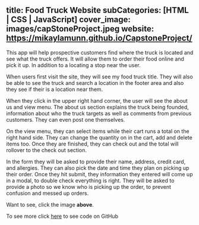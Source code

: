 title: Food Truck Website
subCategories: [HTML | CSS | JavaScript]
cover_image: images/capStoneProject.jpeg
website: https://mikaylamunn.github.io/CapstoneProject/
---
This app will help prospective customers find where the truck is located and see what the truck offers. It will allow them to order their food online and pick it up. In addition to a locating a stop near the user.

When users first visit the site, they will see my food truck title. They will also be able to see the truck and search a location in the footer area and also they see if their is a location near them.

When they click in the upper right hand corner, the user will see the about us and view menu. The about us section explains the truck being founded, information about who the truck targets as well as comments from previous customers. They can even post one themselves.

On the view menu, they can select items while their cart runs a total on the right hand side. They can change the quantity on in the cart, add and delete items too. Once they are finished, they can check out and the total will rollover to the check out section.


In the form they will be asked to provide their name, address, credit card, and allergies. They can also pick the date and time they plan on picking up their order. Once they hit submit, they information they entered will come up in a modal, to double check everything is right. They will be asked to provide a photo so we know who is picking up the order, to prevent confusion and messed up orders.

Want to see, click the image **above**.

To see more click [here](https://github.com/MikaylaMunn/CapstoneProject) to see code on GitHub 
